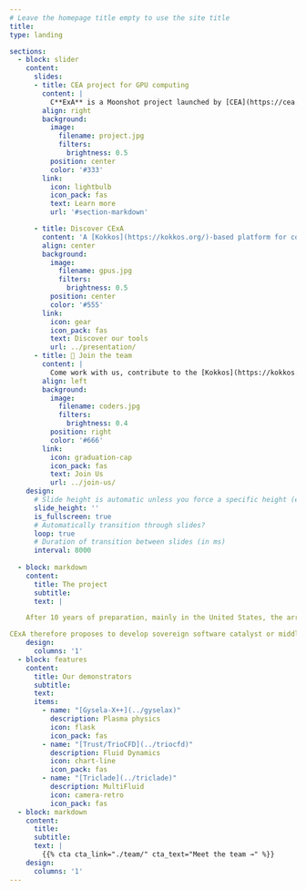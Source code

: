 ```yaml
---
# Leave the homepage title empty to use the site title
title:
type: landing

sections:
  - block: slider
    content:
      slides:
      - title: CEA project for GPU computing
        content: |
          C**ExA** is a Moonshot project launched by [CEA](https://cea.fr/) to adapt [Kokkos](https://kokkos.org/) to **your** needs and help **you** adopt it.
        align: right
        background:
          image:
            filename: project.jpg
            filters:
              brightness: 0.5
          position: center
          color: '#333'
        link:
          icon: lightbulb
          icon_pack: fas
          text: Learn more
          url: '#section-markdown'

      - title: Discover CExA
        content: 'A [Kokkos](https://kokkos.org/)-based platform for computing at Exascale!'
        align: center
        background:
          image:
            filename: gpus.jpg
            filters:
              brightness: 0.5
          position: center
          color: '#555'
        link:
          icon: gear
          icon_pack: fas
          text: Discover our tools
          url: ../presentation/
      - title: 👋 Join the team
        content: |
          Come work with us, contribute to the [Kokkos](https://kokkos.org/) project, contribute to the future of C++ for GPU computing in [CEA](https://cea.fr/), France, Europe and in the world 🌎!
        align: left
        background:
          image:
            filename: coders.jpg
            filters:
              brightness: 0.4
          position: right
          color: '#666'
        link:
          icon: graduation-cap
          icon_pack: fas
          text: Join Us
          url: ../join-us/
    design:
      # Slide height is automatic unless you force a specific height (e.g. '400px')
      slide_height: ''
      is_fullscreen: true
      # Automatically transition through slides?
      loop: true
      # Duration of transition between slides (in ms)
      interval: 8000
  
  - block: markdown
    content:
      title: The project
      subtitle: 
      text: |

    After 10 years of preparation, mainly in the United States, the arrival of the first Exascale supercomputers (10^18 operation per seconds) represents a breakthrough. These machines confirm the trend started since the beginning of the 2000s of a shift towards the usage of specialized architectures such as GPU to provide computing power. The French Exascale machine that will soon be installed at the CEA/TGCC will also rely on such technology. It is therefore critical for the CEA and all the French and European players who aim to use this machine to be able to rely on a solid software base acting as a catalyst ensuring full use of its power and sustainability of the application software. Indeed, applications developed with software technologies prior to the arrival of accelerators cannot or very poorly take advantage of GPUs. New solutions have been developed, but European approaches are lagging behind.

CExA therefore proposes to develop sovereign software catalyst or middleware for Exascale Computation ensuring control of the roadmap and adequacy to the needs of European and French applications. Technically, this development is based on existing open-source software bricks and in particular KOKKOS. The choice to adopt and adapt an existing open-source software stack ensures responsiveness and efficiency while maintaining strategic independence. With this project, the CEA will acquire mastery of an essential link in the software stack by increasing its skills on existing tools while filling gaps on critical points for the specific needs of the CEA.
    design:
      columns: '1'
  - block: features
    content:
      title: Our demonstrators
      subtitle:
      text:
      items:
        - name: "[Gysela-X++](../gyselax)"
          description: Plasma physics
          icon: flask
          icon_pack: fas
        - name: "[Trust/TrioCFD](../triocfd)"
          description: Fluid Dynamics
          icon: chart-line
          icon_pack: fas
        - name: "[Triclade](../triclade)"
          description: MultiFluid
          icon: camera-retro
          icon_pack: fas
  - block: markdown
    content:
      title: 
      subtitle:
      text: |
        {{% cta cta_link="./team/" cta_text="Meet the team →" %}}
    design:
      columns: '1'
---
```

